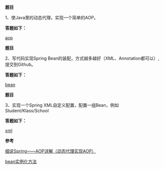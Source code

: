 **题目**

1、使Java里的动态代理，实现一个简单的AOP。

**答题如下：**

[aop]()



**题目**

2、写代码实现Spring Bean的装配，方式越多越好（XML、Annotation都可以）,提交到Github。

**答题如下：**

[bean]()



**题目**

3、实现一个Spring XML自定义配置，配置一组Bean，例如Student/Klass/School 

**答题如下：**

[xml]()



**参考**

[细说Spring——AOP详解（动态代理实现AOP）](https://www.jianshu.com/p/aaeb2355ec5c)

[bean实例化方法](https://github.com/geektime-geekbang/geekbang-lessons/blob/master/%E7%AC%AC%E5%9B%9B%E7%AB%A0%EF%BC%9ASpring%20Bean%E5%9F%BA%E7%A1%80.pdf)